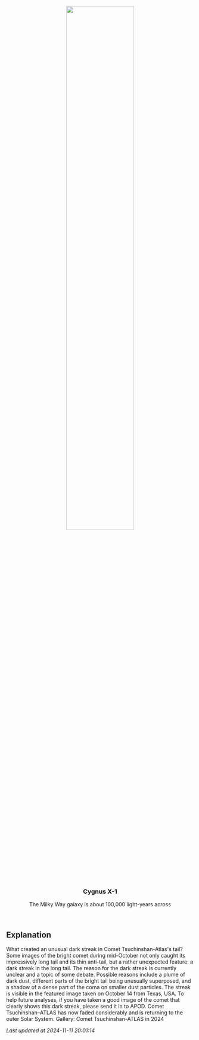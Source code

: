 <p align='center'>
    <img src='https://apod.nasa.gov/apod/image/2411/CometDarkTail_Falls_960.jpg' width='60%' />
    <h3 align="center">Cygnus X-1</h3>
    <p align="center">The Milky Way galaxy is about 100,000 light-years across</p>
</p>
<br/>

Explanation
--
What created an unusual dark streak in Comet Tsuchinshan-Atlas's tail? Some images of the bright comet during mid-October not only caught its impressively long tail and its thin anti-tail, but a rather unexpected feature: a dark streak in the long tail. The reason for the dark streak is currently unclear and a topic of some debate.  Possible reasons include a plume of dark dust, different parts of the bright tail being unusually superposed, and a shadow of a dense part of the coma on smaller dust particles. The streak is visible in the featured image taken on October 14 from Texas, USA. To help future analyses, if you have taken a good image of the comet that clearly shows this dark streak, please send it in to APOD. Comet Tsuchinshan–ATLAS has now faded considerably and is returning to the outer Solar System.   Gallery: Comet Tsuchinshan-ATLAS in 2024


*Last updated at 2024-11-11 20:01:14*
